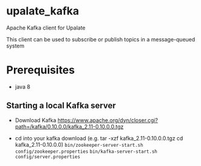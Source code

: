 # upalate_kafka
Apache Kafka client for Upalate

This client can be used to subscribe or publish topics 
in a message-queued system

# Prerequisites
 - java 8

## Starting a local Kafka server
 - Download Kafka https://www.apache.org/dyn/closer.cgi?path=/kafka/0.10.0.0/kafka_2.11-0.10.0.0.tgz

 - cd into your kafka download (e.g.  tar -xzf kafka_2.11-0.10.0.0.tgz 
                                      cd kafka_2.11-0.10.0.0)
`bin/zookeeper-server-start.sh config/zookeeper.properties`
`bin/kafka-server-start.sh config/server.properties`


